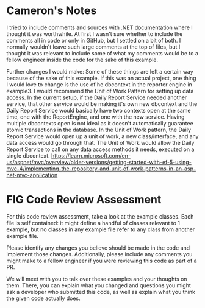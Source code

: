 # Cameron's Notes
I tried to include comments and sources with .NET documentation where I thought it was worthwhile. At first I wasn't sure whether to include the comments all in code or only in GitHub, but I settled on a bit of both. I normally wouldn't leave such large comments at the top of files, but I thought it was relevant to include some of what my comments would be to a fellow engineer inside the code for the sake of this example.

Further changes I would make:
Some of these things are left a certain way because of the sake of this example. If this was an actual project, one thing I would love to change is the use of he dbcontext in the reporter engine in example3. I would recommend the Unit of Work Pattern for setting up data access. In the current setup, if the Daily Report Service needed another service, that other service would be making it's own new dbcontext and the Daily Report Service would basically have two contexts open at the same time, one with the ReportEngine, and one with the new service. Having multiple dbcontexts open is not ideal as it doesn't automatically guarantee atomic transactions in the database. In the Unit of Work pattern, the Daily Report Service would open up a unit of work, a new class/interface, and any data access would go through that. The Unit of Work would allow the Daily Report Service to call on any data access methods it needs, executed on a single dbcontext.
https://learn.microsoft.com/en-us/aspnet/mvc/overview/older-versions/getting-started-with-ef-5-using-mvc-4/implementing-the-repository-and-unit-of-work-patterns-in-an-asp-net-mvc-application


# FIG Code Review Assessment

For this code review assessment, take a look at the example classes. Each file is self contained:
it might define a handful of classes relevant to 1 example, but no classes in any example file refer to any class from another example file.

Please identify any changes you believe should be made in the code and implement those changes. Additionally, please include any comments you might make to a fellow engineer if you were reviewing this code as part of a PR.

We will meet with you to talk over these examples and your thoughts on them. There, you can explain what you changed and questions you
might ask a developer who submitted this code, as well as explain what you think the given code actually does.

